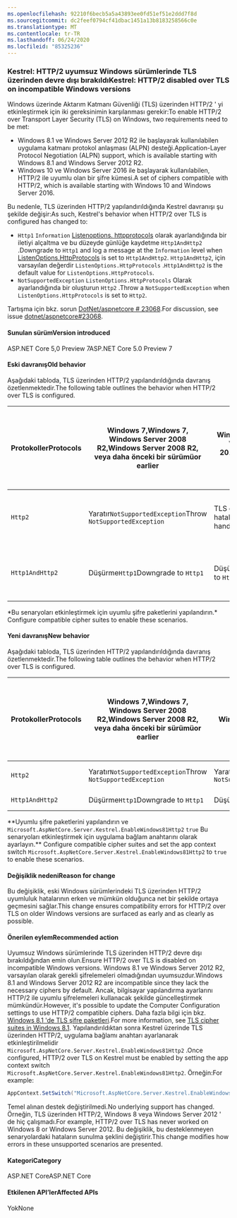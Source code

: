 ```yaml
---
ms.openlocfilehash: 92210f6becb5a5a43893ee0fd51ef51e2ddd7f8d
ms.sourcegitcommit: dc2feef0794cf41dbac1451a13b8183258566c0e
ms.translationtype: MT
ms.contentlocale: tr-TR
ms.lasthandoff: 06/24/2020
ms.locfileid: "85325236"
---
```

### <a name="kestrel-http2-disabled-over-tls-on-incompatible-windows-versions"></a><span data-ttu-id="b9764-101">Kestrel: HTTP/2 uyumsuz Windows sürümlerinde TLS üzerinden devre dışı bırakıldı</span><span class="sxs-lookup"><span data-stu-id="b9764-101">Kestrel: HTTP/2 disabled over TLS on incompatible Windows versions</span></span>

<span data-ttu-id="b9764-102">Windows üzerinde Aktarım Katmanı Güvenliği (TLS) üzerinden HTTP/2 ' yi etkinleştirmek için iki gereksinimin karşılanması gerekir:</span><span class="sxs-lookup"><span data-stu-id="b9764-102">To enable HTTP/2 over Transport Layer Security (TLS) on Windows, two requirements need to be met:</span></span>

- <span data-ttu-id="b9764-103">Windows 8.1 ve Windows Server 2012 R2 ile başlayarak kullanılabilen uygulama katmanı protokol anlaşması (ALPN) desteği.</span><span class="sxs-lookup"><span data-stu-id="b9764-103">Application-Layer Protocol Negotiation (ALPN) support, which is available starting with Windows 8.1 and Windows Server 2012 R2.</span></span>
- <span data-ttu-id="b9764-104">Windows 10 ve Windows Server 2016 ile başlayarak kullanılabilen, HTTP/2 ile uyumlu olan bir şifre kümesi.</span><span class="sxs-lookup"><span data-stu-id="b9764-104">A set of ciphers compatible with HTTP/2, which is available starting with Windows 10 and Windows Server 2016.</span></span>

<span data-ttu-id="b9764-105">Bu nedenle, TLS üzerinden HTTP/2 yapılandırıldığında Kestrel davranışı şu şekilde değişir:</span><span class="sxs-lookup"><span data-stu-id="b9764-105">As such, Kestrel's behavior when HTTP/2 over TLS is configured has changed to:</span></span>

- <span data-ttu-id="b9764-106">`Http1` `Information` [Listenoptions. httpprotocols](/dotnet/api/microsoft.aspnetcore.server.kestrel.core.httpprotocols) olarak ayarlandığında bir iletiyi alçaltma ve bu düzeyde günlüğe kaydetme `Http1AndHttp2` .</span><span class="sxs-lookup"><span data-stu-id="b9764-106">Downgrade to `Http1` and log a message at the `Information` level when [ListenOptions.HttpProtocols](/dotnet/api/microsoft.aspnetcore.server.kestrel.core.httpprotocols) is set to `Http1AndHttp2`.</span></span> <span data-ttu-id="b9764-107">`Http1AndHttp2`, için varsayılan değerdir `ListenOptions.HttpProtocols` .</span><span class="sxs-lookup"><span data-stu-id="b9764-107">`Http1AndHttp2` is the default value for `ListenOptions.HttpProtocols`.</span></span>
- <span data-ttu-id="b9764-108">`NotSupportedException` `ListenOptions.HttpProtocols` Olarak ayarlandığında bir oluşturun `Http2` .</span><span class="sxs-lookup"><span data-stu-id="b9764-108">Throw a `NotSupportedException` when `ListenOptions.HttpProtocols` is set to `Http2`.</span></span>

<span data-ttu-id="b9764-109">Tartışma için bkz. sorun [DotNet/aspnetcore # 23068](https://github.com/dotnet/aspnetcore/issues/23068).</span><span class="sxs-lookup"><span data-stu-id="b9764-109">For discussion, see issue [dotnet/aspnetcore#23068](https://github.com/dotnet/aspnetcore/issues/23068).</span></span>

#### <a name="version-introduced"></a><span data-ttu-id="b9764-110">Sunulan sürüm</span><span class="sxs-lookup"><span data-stu-id="b9764-110">Version introduced</span></span>

<span data-ttu-id="b9764-111">ASP.NET Core 5,0 Preview 7</span><span class="sxs-lookup"><span data-stu-id="b9764-111">ASP.NET Core 5.0 Preview 7</span></span>

#### <a name="old-behavior"></a><span data-ttu-id="b9764-112">Eski davranış</span><span class="sxs-lookup"><span data-stu-id="b9764-112">Old behavior</span></span>

<span data-ttu-id="b9764-113">Aşağıdaki tabloda, TLS üzerinden HTTP/2 yapılandırıldığında davranış özetlenmektedir.</span><span class="sxs-lookup"><span data-stu-id="b9764-113">The following table outlines the behavior when HTTP/2 over TLS is configured.</span></span>

| <span data-ttu-id="b9764-114">Protokoller</span><span class="sxs-lookup"><span data-stu-id="b9764-114">Protocols</span></span> | <span data-ttu-id="b9764-115">Windows 7,</span><span class="sxs-lookup"><span data-stu-id="b9764-115">Windows 7,</span></span><br /><span data-ttu-id="b9764-116">Windows Server 2008 R2,</span><span class="sxs-lookup"><span data-stu-id="b9764-116">Windows Server 2008 R2,</span></span><br /><span data-ttu-id="b9764-117">veya daha önceki bir sürümü</span><span class="sxs-lookup"><span data-stu-id="b9764-117">or earlier</span></span> | <span data-ttu-id="b9764-118">Windows 8,</span><span class="sxs-lookup"><span data-stu-id="b9764-118">Windows 8,</span></span><br /><span data-ttu-id="b9764-119">Windows Server 2012</span><span class="sxs-lookup"><span data-stu-id="b9764-119">Windows Server 2012</span></span> | <span data-ttu-id="b9764-120">Windows 8.1</span><span class="sxs-lookup"><span data-stu-id="b9764-120">Windows 8.1,</span></span><br /><span data-ttu-id="b9764-121">Windows Server 2012 R2</span><span class="sxs-lookup"><span data-stu-id="b9764-121">Windows Server 2012 R2</span></span> | <span data-ttu-id="b9764-122">Windows 10,</span><span class="sxs-lookup"><span data-stu-id="b9764-122">Windows 10,</span></span><br /><span data-ttu-id="b9764-123">Windows Server 2016,</span><span class="sxs-lookup"><span data-stu-id="b9764-123">Windows Server 2016,</span></span><br /><span data-ttu-id="b9764-124">veya daha yeni</span><span class="sxs-lookup"><span data-stu-id="b9764-124">or newer</span></span> |
|---------------|-----------------------------------------------|--------------------------------|-------------------------------------|------------------------------------------|
| `Http2`         | <span data-ttu-id="b9764-125">Yaratır`NotSupportedException`</span><span class="sxs-lookup"><span data-stu-id="b9764-125">Throw `NotSupportedException`</span></span>                   | <span data-ttu-id="b9764-126">TLS el sıkışması sırasında hata</span><span class="sxs-lookup"><span data-stu-id="b9764-126">Error during TLS handshake</span></span>     | <span data-ttu-id="b9764-127">TLS el sıkışması sırasında hata&ast;</span><span class="sxs-lookup"><span data-stu-id="b9764-127">Error during TLS handshake &ast;</span></span>     | <span data-ttu-id="b9764-128">Hata yok</span><span class="sxs-lookup"><span data-stu-id="b9764-128">No error</span></span> |
| `Http1AndHttp2` | <span data-ttu-id="b9764-129">Düşürme`Http1`</span><span class="sxs-lookup"><span data-stu-id="b9764-129">Downgrade to `Http1`</span></span>                    | <span data-ttu-id="b9764-130">Düşürme`Http1`</span><span class="sxs-lookup"><span data-stu-id="b9764-130">Downgrade to `Http1`</span></span>     | <span data-ttu-id="b9764-131">TLS el sıkışması sırasında hata&ast;</span><span class="sxs-lookup"><span data-stu-id="b9764-131">Error during TLS handshake &ast;</span></span>     | <span data-ttu-id="b9764-132">Hata yok</span><span class="sxs-lookup"><span data-stu-id="b9764-132">No error</span></span> |

<span data-ttu-id="b9764-133">&ast;Bu senaryoları etkinleştirmek için uyumlu şifre paketlerini yapılandırın.</span><span class="sxs-lookup"><span data-stu-id="b9764-133">&ast; Configure compatible cipher suites to enable these scenarios.</span></span>

#### <a name="new-behavior"></a><span data-ttu-id="b9764-134">Yeni davranış</span><span class="sxs-lookup"><span data-stu-id="b9764-134">New behavior</span></span>

<span data-ttu-id="b9764-135">Aşağıdaki tabloda, TLS üzerinden HTTP/2 yapılandırıldığında davranış özetlenmektedir.</span><span class="sxs-lookup"><span data-stu-id="b9764-135">The following table outlines the behavior when HTTP/2 over TLS is configured.</span></span>

| <span data-ttu-id="b9764-136">Protokoller</span><span class="sxs-lookup"><span data-stu-id="b9764-136">Protocols</span></span> | <span data-ttu-id="b9764-137">Windows 7,</span><span class="sxs-lookup"><span data-stu-id="b9764-137">Windows 7,</span></span><br /><span data-ttu-id="b9764-138">Windows Server 2008 R2,</span><span class="sxs-lookup"><span data-stu-id="b9764-138">Windows Server 2008 R2,</span></span><br /><span data-ttu-id="b9764-139">veya daha önceki bir sürümü</span><span class="sxs-lookup"><span data-stu-id="b9764-139">or earlier</span></span> | <span data-ttu-id="b9764-140">Windows 8,</span><span class="sxs-lookup"><span data-stu-id="b9764-140">Windows 8,</span></span><br /><span data-ttu-id="b9764-141">Windows Server 2012</span><span class="sxs-lookup"><span data-stu-id="b9764-141">Windows Server 2012</span></span> | <span data-ttu-id="b9764-142">Windows 8.1</span><span class="sxs-lookup"><span data-stu-id="b9764-142">Windows 8.1,</span></span><br /><span data-ttu-id="b9764-143">Windows Server 2012 R2</span><span class="sxs-lookup"><span data-stu-id="b9764-143">Windows Server 2012 R2</span></span> | <span data-ttu-id="b9764-144">Windows 10,</span><span class="sxs-lookup"><span data-stu-id="b9764-144">Windows 10,</span></span><br /><span data-ttu-id="b9764-145">Windows Server 2016,</span><span class="sxs-lookup"><span data-stu-id="b9764-145">Windows Server 2016,</span></span><br /><span data-ttu-id="b9764-146">veya daha yeni</span><span class="sxs-lookup"><span data-stu-id="b9764-146">or newer</span></span> |
|---------------|-----------------------------------------------|--------------------------------|-------------------------------------|------------------------------------------|
| `Http2`         | <span data-ttu-id="b9764-147">Yaratır`NotSupportedException`</span><span class="sxs-lookup"><span data-stu-id="b9764-147">Throw `NotSupportedException`</span></span>                   | <span data-ttu-id="b9764-148">Yaratır`NotSupportedException`</span><span class="sxs-lookup"><span data-stu-id="b9764-148">Throw `NotSupportedException`</span></span>     | <span data-ttu-id="b9764-149">Throw `NotSupportedException`&ast;&ast;</span><span class="sxs-lookup"><span data-stu-id="b9764-149">Throw `NotSupportedException` &ast;&ast;</span></span>     | <span data-ttu-id="b9764-150">Hata yok</span><span class="sxs-lookup"><span data-stu-id="b9764-150">No error</span></span> |
| `Http1AndHttp2` | <span data-ttu-id="b9764-151">Düşürme`Http1`</span><span class="sxs-lookup"><span data-stu-id="b9764-151">Downgrade to `Http1`</span></span>                    | <span data-ttu-id="b9764-152">Düşürme`Http1`</span><span class="sxs-lookup"><span data-stu-id="b9764-152">Downgrade to `Http1`</span></span>     | <span data-ttu-id="b9764-153">`Http1`Düşürme&ast;&ast;</span><span class="sxs-lookup"><span data-stu-id="b9764-153">Downgrade to `Http1` &ast;&ast;</span></span>     | <span data-ttu-id="b9764-154">Hata yok</span><span class="sxs-lookup"><span data-stu-id="b9764-154">No error</span></span> |

<span data-ttu-id="b9764-155">&ast;&ast;Uyumlu şifre paketlerini yapılandırın ve `Microsoft.AspNetCore.Server.Kestrel.EnableWindows81Http2` `true` Bu senaryoları etkinleştirmek için uygulama bağlam anahtarını olarak ayarlayın.</span><span class="sxs-lookup"><span data-stu-id="b9764-155">&ast;&ast; Configure compatible cipher suites and set the app context switch `Microsoft.AspNetCore.Server.Kestrel.EnableWindows81Http2` to `true` to enable these scenarios.</span></span>

#### <a name="reason-for-change"></a><span data-ttu-id="b9764-156">Değişiklik nedeni</span><span class="sxs-lookup"><span data-stu-id="b9764-156">Reason for change</span></span>

<span data-ttu-id="b9764-157">Bu değişiklik, eski Windows sürümlerindeki TLS üzerinden HTTP/2 uyumluluk hatalarının erken ve mümkün olduğunca net bir şekilde ortaya geçmesini sağlar.</span><span class="sxs-lookup"><span data-stu-id="b9764-157">This change ensures compatibility errors for HTTP/2 over TLS on older Windows versions are surfaced as early and as clearly as possible.</span></span>

#### <a name="recommended-action"></a><span data-ttu-id="b9764-158">Önerilen eylem</span><span class="sxs-lookup"><span data-stu-id="b9764-158">Recommended action</span></span>

<span data-ttu-id="b9764-159">Uyumsuz Windows sürümlerinde TLS üzerinden HTTP/2 devre dışı bırakıldığından emin olun.</span><span class="sxs-lookup"><span data-stu-id="b9764-159">Ensure HTTP/2 over TLS is disabled on incompatible Windows versions.</span></span> <span data-ttu-id="b9764-160">Windows 8.1 ve Windows Server 2012 R2, varsayılan olarak gerekli şifrelemeleri olmadığından uyumsuzdur.</span><span class="sxs-lookup"><span data-stu-id="b9764-160">Windows 8.1 and Windows Server 2012 R2 are incompatible since they lack the necessary ciphers by default.</span></span> <span data-ttu-id="b9764-161">Ancak, bilgisayar yapılandırma ayarlarını HTTP/2 ile uyumlu şifrelemeleri kullanacak şekilde güncelleştirmek mümkündür.</span><span class="sxs-lookup"><span data-stu-id="b9764-161">However, it's possible to update the Computer Configuration settings to use HTTP/2 compatible ciphers.</span></span> <span data-ttu-id="b9764-162">Daha fazla bilgi için bkz. [Windows 8.1 'de TLS şifre paketleri](/windows/win32/secauthn/tls-cipher-suites-in-windows-8-1).</span><span class="sxs-lookup"><span data-stu-id="b9764-162">For more information, see [TLS cipher suites in Windows 8.1](/windows/win32/secauthn/tls-cipher-suites-in-windows-8-1).</span></span> <span data-ttu-id="b9764-163">Yapılandırıldıktan sonra Kestrel üzerinde TLS üzerinden HTTP/2, uygulama bağlamı anahtarı ayarlanarak etkinleştirilmelidir `Microsoft.AspNetCore.Server.Kestrel.EnableWindows81Http2` .</span><span class="sxs-lookup"><span data-stu-id="b9764-163">Once configured, HTTP/2 over TLS on Kestrel must be enabled by setting the app context switch `Microsoft.AspNetCore.Server.Kestrel.EnableWindows81Http2`.</span></span> <span data-ttu-id="b9764-164">Örneğin:</span><span class="sxs-lookup"><span data-stu-id="b9764-164">For example:</span></span>

```csharp
AppContext.SetSwitch("Microsoft.AspNetCore.Server.Kestrel.EnableWindows81Http2", true);
```

<span data-ttu-id="b9764-165">Temel alınan destek değiştirilmedi.</span><span class="sxs-lookup"><span data-stu-id="b9764-165">No underlying support has changed.</span></span> <span data-ttu-id="b9764-166">Örneğin, TLS üzerinden HTTP/2, Windows 8 veya Windows Server 2012 ' de hiç çalışmadı.</span><span class="sxs-lookup"><span data-stu-id="b9764-166">For example, HTTP/2 over TLS has never worked on Windows 8 or Windows Server 2012.</span></span> <span data-ttu-id="b9764-167">Bu değişiklik, bu desteklenmeyen senaryolardaki hataların sunulma şeklini değiştirir.</span><span class="sxs-lookup"><span data-stu-id="b9764-167">This change modifies how errors in these unsupported scenarios are presented.</span></span>

#### <a name="category"></a><span data-ttu-id="b9764-168">Kategori</span><span class="sxs-lookup"><span data-stu-id="b9764-168">Category</span></span>

<span data-ttu-id="b9764-169">ASP.NET Core</span><span class="sxs-lookup"><span data-stu-id="b9764-169">ASP.NET Core</span></span>

#### <a name="affected-apis"></a><span data-ttu-id="b9764-170">Etkilenen API’ler</span><span class="sxs-lookup"><span data-stu-id="b9764-170">Affected APIs</span></span>

<span data-ttu-id="b9764-171">Yok</span><span class="sxs-lookup"><span data-stu-id="b9764-171">None</span></span>

<!--

#### Affected APIs

Not detectable via API analysis

-->
